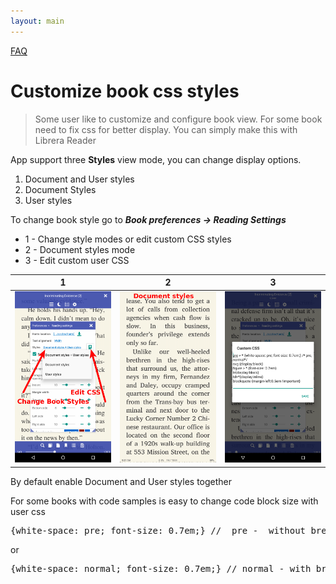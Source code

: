 ```yaml
---
layout: main
---
```

[FAQ](/wiki/faq)

# Customize book css styles

> Some user like to customize and configure book view. For some book need to fix css for better display.
You can simply make this with Librera Reader

App support three **Styles** view mode, you can change display options.

1. Document and User styles
2. Document Styles
3. User styles

To change book style go to
__*Book preferences -> Reading Settings*__

* 1 - Change style modes or edit custom CSS styles
* 2 - Document styles mode
* 3 - Edit custom user CSS

|1|2|3|
|-|-|-|
![](1.png)|![](2.png)|![](3.png)|


By default enable Document and User styles together

For some books with code samples is easy to change code block size with user css
<pre>
{white-space: pre; font-size: 0.7em;} //  pre -  without break lines
</pre>

or

<pre>
{white-space: normal; font-size: 0.7em;} // normal - with break lines
</pre>